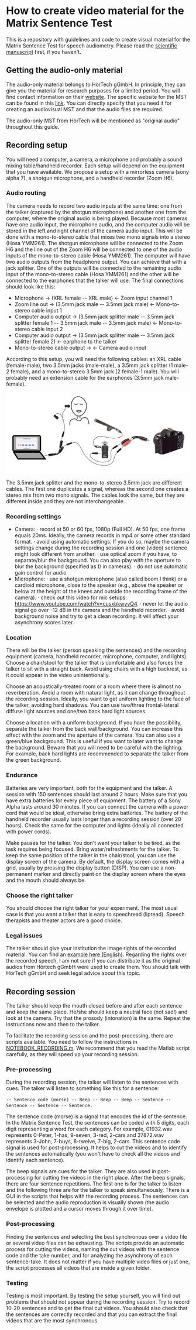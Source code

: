# How to create video material for the Matrix Sentence Test
This is a repository with guidelines and code to create visual material for the Matrix Sentence Test for speech audiometry. Please read the [scientific manuscript](https://www.tandfonline.com/doi/full/10.1080/14992027.2021.1930205) first, if you haven't.

## Getting the audio-only material
The audio-only material belongs to HörTech gGmbH. In principle, they can give you the material for research purposes for a limited period. You will find contact information on their [website](https://www.hoertech.de/). The specific website for the MST can be found in this [link](https://www.hoertech.de/en/devices/intma.html). You can directly specify that you need it for creating an audiovisual MST and that the audio files are required.

The audio-only MST from HörTech will be mentioned as "original audio" throughout this guide.

## Recording setup
You will need a computer, a camera, a microphone and probably a sound mixing table/handheld recorder. Each setup will depend on the equipment that you have available. We propose a setup with a mirrorless camera (sony alpha 7), a shotgun microphone, and a handheld recorder (Zoom H6).

### Audio routing
The camera needs to record two audio inputs at the same time: one from the talker (captured by the shotgun microphone) and another one from the computer, where the original audio is being played. Because most cameras have one audio input, the microphone audio, and the computer audio will be stored in the left and right channel of the camera audio input. This will be done with a mono-to-stereo cable that mixes two mono signals into a stereo (Hosa YMM261). The shotgun microphone will be connected to the Zoom H6 and the line out of the Zoom H6 will be connected to one of the audio inputs of the mono-to-stereo cable (Hosa YMM261). The computer will have two audio outputs from the headphone output. You can achieve that with a jack splitter. One of the outputs will be connected to the remaining audio input of the mono-to-stereo cable (Hosa YMM261) and the other will be connected to the earphones that the talker will use. The final connections should look like this:
- Microphone -> (XRL female -- XRL male) <- Zoom input channel 1
- Zoom line out -> (3.5mm jack male -- 3.5mm jack male) <- Mono-to-stereo cable input 1
- Computer audio output -> (3.5mm jack splitter male -- 3.5mm jack splitter female 1 -- 3.5mm jack male -- 3.5mm jack male) <- Mono-to-stereo cable input 2
- Computer audio output -> (3.5mm jack splitter male -- 3.5mm jack splitter female 2) <- earphone to the talker
- Mono-to-stereo cable output -> <- Camera audio input


According to this setup, you will need the following cables: an XRL cable (female-male), two 3.5mm jacks (male-male), a 3.5mm jack splitter (1 male-2 female), and a mono-to-stereo 3.5mm jack (2 female-1 male). You will probably need an extension cable for the earphones (3.5mm jack male-female).

![Audio Routing](img/audiorouting.jpg)

The 3.5mm jack splitter and the mono-to-stereo 3.5mm jack are different cables. The first one duplicates a signal, whereas the second one creates a stereo mix from two mono signals. The cables look the same, but they are different inside and they are not interchangeable. 

### Recording settings
- Camera:
   · record at 50 or 60 fps, 1080p (Full HD). At 50 fps, one frame equals 20ms. Ideally, the camera records in mp4 or some other standard format.
   · avoid using automatic settings. If you do so, maybe the camera settings change during the recording session and one (video) sentence might look different from another.
   · use optical zoom if you have, to separate/blur the background. You can also play with the aperture to blur the background (specified as f/<number> in cameras).
   · do not use automatic gain control for audio
- Microphone:
  · use a shotgun microphone (also called boom I think) or a cardioid microphone, close to the speaker (e.g., above the speaker or below at the height of the knees and outside the recording frame of the camera).
  · check out this video for mic setups: https://www.youtube.com/watch?v=cusxbkwyvQ4.
  · never let the audio signal go over -12 dB in the camera and the handheld recorder.
  · avoid background noise and try to get a clean recording. It will affect your asynchrony scores later.

### Location
There will be the talker (person speaking the sentences) and the recording equipment (camera, handheld recorder, microphone, computer, and lights). Choose a chair/stool for the talker that is comfortable and also forces the talker to sit with a straight back. Avoid using chairs with a high backrest, as it could appear in the video unintentionally.

Choose an acoustically-treated room or a room where there is almost no reverberation. Avoid a room with natural light, as it can change throughout the recording session. Ideally, you want to get uniform lighting to the face of the talker, avoiding hard shadows. You can use two/three frontal-lateral diffuse light sources and one/two back hard light sources.

Choose a location with a uniform background. If you have the possibility, separate the talker from the back wall/background. You can increase this effect with the zoom and the aperture of the camera. You can also use a green/blue background. This is useful if you want to later want to change the background. Beware that you will need to be careful with the lighting. For example, back hard lights are recommended to separate the talker from the green background.

### Endurance
Batteries are very important, both for the equipment and the talker. A session with 150 sentences should last around 2 hours. Make sure that you have extra batteries for every piece of equipment. The battery of a Sony Alpha lasts around 30 minutes. If you can connect the camera with a power cord that would be ideal, otherwise bring extra batteries. The battery of the handheld recorder usually lasts longer than a recording session (over 20 hours). Check the same for the computer and lights (ideally all connected with power cords).

Make pauses for the talker. You don't want your talker to be tired, as the task requires being focused. Bring water/refreshments for the talker. To keep the same position of the talker in the chair/stool, you can use the display screen of the camera. By default, the display screen comes with a grid, usually by pressing the display button (DISP). You can use a non-permanent marker and directly paint on the display screen where the eyes and the mouth should always be.

### Choose the right talker
You should choose the right talker for your experiment. The most usual case is that you want a talker that is easy to speechread (lipread). Speech therapists and theater actors are a good choice.
   
### Legal issues
The talker should give your institution the image rights of the recorded material. You can find an [example here (English)](docs/ImageRightsForm.docx). Regarding the rights over the recorded speech, I am not sure if you can distribute it as the original audios from Hörtech gGmbH were used to create them. You should talk with HörTech gGmbH and seek legal advice about this topic.



## Recording session
The talker should keep the mouth closed before and after each sentence and keep the same place. He/she should keep a neutral face (not sad!) and look at the camera. Try that the prosody (intonation) is the same. Repeat the instructions now and then to the talker. 

To facilitate the recording session and the post-processing, there are scripts available. You need to follow the instructions in [NOTEBOOK_RECORDING.m](https://github.com/gerardllorach/audiovisualdubbedMST/blob/main/NOTEBOOK_RECORDING.m). We recommend that you read the Matlab script carefully, as they will speed up your recording session. 

### Pre-processing
During the recording session, the talker will listen to the sentences with cues. The talker will listen to something like this for a sentence: 
   ```
   -- Sentence code (morse) -- Beep -- Beep -- Beep -- Sentence -- Sentence -- Sentence -- Sentence.
   ```
   
   The sentence code (morse) is a signal that encodes the id of the sentence. In the Matrix Sentence Test, the sentences can be coded with 5 digits, each digit representing a word for each category. For example, 01932.wav represents 0-Peter, 1-has, 9-seven, 3-red, 2-cars and 37872.wav represents 3-John, 7-buys, 8-twelve, 7-big, 2-cars. This sentence code signal is used for post-processing. It helps to cut the videos and to identify the sentences automatically (you won't have to check all the videos and identify each sentence).
   
   The beep signals are cues for the talker. They are also used in post-processing for cutting the videos in the right place. After the beep signals, there are four sentence repetitions. The first one is for the talker to listen and the following three are for the talker to speak simultaneously. There is a GUI in the scripts that helps with the recording process. The sentences can be selected and the audio reproduction is visually shown (the audio envelope is plotted and a cursor moves through it over time).
   
### Post-processing
   Finding the sentences and selecting the best synchronous over a video file or several video files can be exhausting. The scripts provide an automatic process for cutting the videos, naming the cut videos with the sentence code and the take number, and for analyzing the asynchrony of each sentence-take. It does not matter if you have multiple video files or just one, the script processes all videos that are inside a given folder.

### Testing
Testing is most important. By testing the setup yourself, you will find out problems that should not appear during the recording session. Try to record 10-20 sentences and to get the final cut videos. You should also check that the sentences are correctly recorded and that you can extract the final videos that are the most synchronous.


